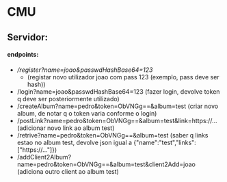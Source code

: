 # CMU

## Servidor:
#### endpoints:
- */register?name=joao&passwdHashBase64=123*
  - (registar novo utilizador joao com pass 123 (exemplo, pass deve ser hash))
- /login?name=joao&passwdHashBase64=123                               (fazer login, devolve token q deve ser posteriormente utilizado)
- /createAlbum?name=pedro&token=ObVNGg==&album=test                   (criar novo album, de notar q o token varia conforme o login)
- /postLink?name=pedro&token=ObVNGg==&album=test&link=https://...     (adicionar novo link ao album test)
- /retrive?name=pedro&token=ObVNGg==&album=test                       (saber q links estao no album test, devolve json igual a {"name":"test","links":["https://..."]})
- /addClient2Album?name=pedro&token=ObVNGg==&album=test&client2Add=joao (adiciona outro client ao album test)
